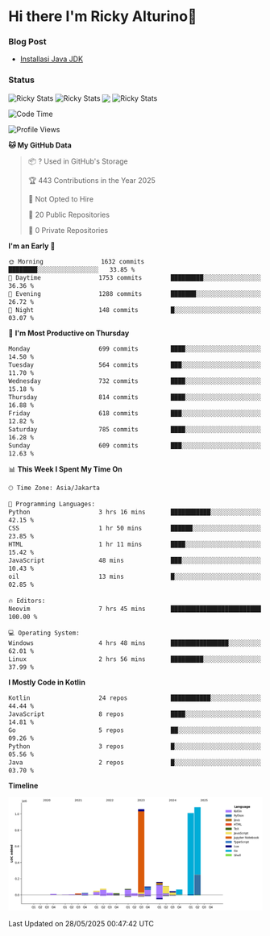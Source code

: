 # Hi there I'm Ricky Alturino👋

### Blog Post

<!-- BLOG-POST-LIST:START -->

- [Installasi Java JDK](https://onirutla.medium.com/installasi-java-jdk-ec701beeb5cb?source=rss-d9d81c918cc9------2)
<!-- BLOG-POST-LIST:END -->

### Status

<img align="center" alt="Ricky Stats" src="https://github-readme-stats.vercel.app/api?username=Alturino&theme=dark&show_icons=true&hide_border=false" />
<img align="center" alt="Ricky Stats" src="https://github-readme-stats.vercel.app/api/top-langs/?username=Alturino&theme=dark&show_icons=true&layout=compact"/>
<img align="center" width="640px" src="https://github-readme-stats.vercel.app/api/wakatime?username=Alturino&layout=compact&hide_border=true&theme=dark">
<img align="center" alt="Ricky Stats" src="https://leetcard.jacoblin.cool/alturino?border=0&radius=20&ext=activity"/>

<!--START_SECTION:waka-->
![Code Time](http://img.shields.io/badge/Code%20Time-1%2C227%20hrs%2059%20mins-blue)

![Profile Views](http://img.shields.io/badge/Profile%20Views-13-blue)

**🐱 My GitHub Data** 

> 📦 ? Used in GitHub's Storage 
 > 
> 🏆 443 Contributions in the Year 2025
 > 
> 🚫 Not Opted to Hire
 > 
> 📜 20 Public Repositories 
 > 
> 🔑 0 Private Repositories 
 > 
**I'm an Early 🐤** 

```text
🌞 Morning                1632 commits        ████████░░░░░░░░░░░░░░░░░   33.85 % 
🌆 Daytime                1753 commits        █████████░░░░░░░░░░░░░░░░   36.36 % 
🌃 Evening                1288 commits        ███████░░░░░░░░░░░░░░░░░░   26.72 % 
🌙 Night                  148 commits         █░░░░░░░░░░░░░░░░░░░░░░░░   03.07 % 
```
📅 **I'm Most Productive on Thursday** 

```text
Monday                   699 commits         ████░░░░░░░░░░░░░░░░░░░░░   14.50 % 
Tuesday                  564 commits         ███░░░░░░░░░░░░░░░░░░░░░░   11.70 % 
Wednesday                732 commits         ████░░░░░░░░░░░░░░░░░░░░░   15.18 % 
Thursday                 814 commits         ████░░░░░░░░░░░░░░░░░░░░░   16.88 % 
Friday                   618 commits         ███░░░░░░░░░░░░░░░░░░░░░░   12.82 % 
Saturday                 785 commits         ████░░░░░░░░░░░░░░░░░░░░░   16.28 % 
Sunday                   609 commits         ███░░░░░░░░░░░░░░░░░░░░░░   12.63 % 
```


📊 **This Week I Spent My Time On** 

```text
🕑︎ Time Zone: Asia/Jakarta

💬 Programming Languages: 
Python                   3 hrs 16 mins       ███████████░░░░░░░░░░░░░░   42.15 % 
CSS                      1 hr 50 mins        ██████░░░░░░░░░░░░░░░░░░░   23.85 % 
HTML                     1 hr 11 mins        ████░░░░░░░░░░░░░░░░░░░░░   15.42 % 
JavaScript               48 mins             ███░░░░░░░░░░░░░░░░░░░░░░   10.43 % 
oil                      13 mins             █░░░░░░░░░░░░░░░░░░░░░░░░   02.85 % 

🔥 Editors: 
Neovim                   7 hrs 45 mins       █████████████████████████   100.00 % 

💻 Operating System: 
Windows                  4 hrs 48 mins       ████████████████░░░░░░░░░   62.01 % 
Linux                    2 hrs 56 mins       █████████░░░░░░░░░░░░░░░░   37.99 % 
```

**I Mostly Code in Kotlin** 

```text
Kotlin                   24 repos            ███████████░░░░░░░░░░░░░░   44.44 % 
JavaScript               8 repos             ████░░░░░░░░░░░░░░░░░░░░░   14.81 % 
Go                       5 repos             ██░░░░░░░░░░░░░░░░░░░░░░░   09.26 % 
Python                   3 repos             █░░░░░░░░░░░░░░░░░░░░░░░░   05.56 % 
Java                     2 repos             █░░░░░░░░░░░░░░░░░░░░░░░░   03.70 % 
```



**Timeline**

![Lines of Code chart](https://raw.githubusercontent.com/Alturino/Alturino/main/assets/bar_graph.png)


 Last Updated on 28/05/2025 00:47:42 UTC
<!--END_SECTION:waka-->
